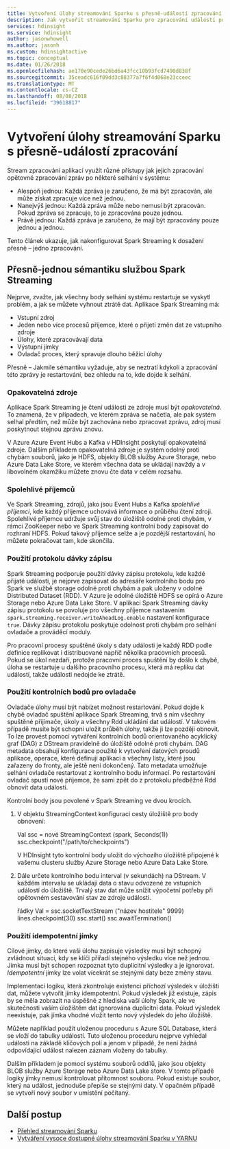 ```yaml
---
title: Vytvoření úlohy streamování Sparku s přesně-událostí zpracování – Azure HDInsight
description: Jak vytvořit streamování Sparku pro zpracování událostí pouze jednou a jednou.
services: hdinsight
ms.service: hdinsight
author: jasonwhowell
ms.author: jasonh
ms.custom: hdinsightactive
ms.topic: conceptual
ms.date: 01/26/2018
ms.openlocfilehash: ae170e90cede26bd6a43fcc10b93fcd7490d838f
ms.sourcegitcommit: 35ceadc616f09dd3c88377a7f6f4d068e23cceec
ms.translationtype: MT
ms.contentlocale: cs-CZ
ms.lasthandoff: 08/08/2018
ms.locfileid: "39618817"
---
```

# <a name="create-spark-streaming-jobs-with-exactly-once-event-processing"></a>Vytvoření úlohy streamování Sparku s přesně-událostí zpracování

Stream zpracování aplikací využít různé přístupy jak jejich zpracování opětovné zpracování zpráv po některé selhání v systému:

* Alespoň jednou: Každá zpráva je zaručeno, že má být zpracován, ale může získat zpracuje více než jednou.
* Nanejvýš jednou: Každá zpráva může nebo nemusí být zpracován. Pokud zpráva se zpracuje, to je zpracována pouze jednou.
* Právě jednou: Každá zpráva je zaručeno, že mají být zpracovány pouze jednou a jednou.

Tento článek ukazuje, jak nakonfigurovat Spark Streaming k dosažení přesně – jedno zpracování.

## <a name="exactly-once-semantics-with-spark-streaming"></a>Přesně-jednou sémantiku službou Spark Streaming

Nejprve, zvažte, jak všechny body selhání systému restartuje se vyskytl problém, a jak se můžete vyhnout ztrátě dat. Aplikace Spark Streaming má:

* Vstupní zdroj
* Jeden nebo více procesů příjemce, které o přijetí změn dat ze vstupního zdroje
* Úlohy, které zpracovávají data
* Výstupní jímky
* Ovladač proces, který spravuje dlouho běžící úlohy

Přesně – Jakmile sémantiku vyžaduje, aby se neztratí kdykoli a zpracování této zprávy je restartování, bez ohledu na to, kde dojde k selhání.

### <a name="replayable-sources"></a>Opakovatelná zdroje

Aplikace Spark Streaming je čtení události ze zdroje musí být *opakovatelná*. To znamená, že v případech, ve kterém zpráva se načetla, ale pak systém selhal předtím, než může být zachována nebo zpracovat zprávu, zdroj musí poskytnout stejnou zprávu znovu.

V Azure Azure Event Hubs a Kafka v HDInsight poskytují opakovatelná zdroje. Dalším příkladem opakovatelná zdroje je systém odolný proti chybám souborů, jako je HDFS, objekty BLOB služby Azure Storage, nebo Azure Data Lake Store, ve kterém všechna data se ukládají navždy a v libovolném okamžiku můžete znovu čte data v celém rozsahu.

### <a name="reliable-receivers"></a>Spolehlivé příjemců

Ve Spark Streaming, zdrojů, jako jsou Event Hubs a Kafka *spolehlivé příjemci*, kde každý příjemce uchovává informace o průběhu čtení zdroji. Spolehlivé příjemce udržuje svůj stav do úložiště odolné proti chybám, v rámci ZooKeeper nebo ve Spark Streaming kontrolní body zapisovat do rozhraní HDFS. Pokud takový příjemce selže a je pozdější restartování, ho můžete pokračovat tam, kde skončila.

### <a name="use-the-write-ahead-log"></a>Použití protokolu dávky zápisu

Spark Streaming podporuje použití dávky zápisu protokolu, kde každé přijaté události, je nejprve zapisovat do adresáře kontrolního bodu pro Spark ve službě storage odolné proti chybám a pak uloženy v odolné Distributed Dataset (RDD). V Azure je odolné úložiště HDFS se opírá o Azure Storage nebo Azure Data Lake Store. V aplikaci Spark Streaming dávky zápisu protokolu se povoluje pro všechny příjemce nastavením `spark.streaming.receiver.writeAheadLog.enable` nastavení konfigurace `true`. Dávky zápisu protokolu poskytuje odolnost proti chybám pro selhání ovladače a prováděcí moduly.

Pro pracovní procesy spuštěné úkoly s daty události je každý RDD podle definice replikovat i distribuované napříč několika pracovních procesů. Pokud se úkol nezdaří, protože pracovní proces spuštění by došlo k chybě, úloha se restartuje u dalšího pracovního procesu, která má repliku dat událostí, takže události nedojde ke ztrátě.

### <a name="use-checkpoints-for-drivers"></a>Použití kontrolních bodů pro ovladače

Ovladače úlohy musí být nabízet možnost restartování. Pokud dojde k chybě ovladač spuštění aplikace Spark Streaming, trvá s ním všechny spuštěné přijímače, úkoly a všechny Rdd ukládání dat událostí. V takovém případě musíte být schopni uložit průběh úlohy, takže ji lze později obnovit. To lze provést pomocí vytváření kontrolních bodů orientovaného acyklický graf (DAG) z DStream pravidelně do úložiště odolné proti chybám. DAG metadata obsahují konfigurace použité k vytvoření datových proudů aplikace, operace, které definují aplikaci a všechny listy, které jsou zařazeny do fronty, ale ještě není dokončený. Tato metadata umožňuje selhání ovladače restartovat z kontrolního bodu informací. Po restartování ovladač spustí nové příjemce, že sami zpět do z protokolu předběžné Rdd obnovit data události.

Kontrolní body jsou povolené v Spark Streaming ve dvou krocích. 

1. V objektu StreamingContext konfiguraci cesty úložiště pro body obnovení:

    Val ssc = nové StreamingContext (spark, Seconds(1)) ssc.checkpoint("/path/to/checkpoints")

    V HDInsight tyto kontrolní body uložit do výchozího úložiště připojené k vašemu clusteru služby Azure Storage nebo Azure Data Lake Store.

2. Dále určete kontrolního bodu interval (v sekundách) na DStream. V každém intervalu se ukládají data o stavu odvozené ze vstupních událostí do úložiště. Trvalý stav dat může snížit výpočetní potřeby při opětovném sestavování stav ze zdroje události.

    řádky Val = ssc.socketTextStream ("název hostitele" 9999) lines.checkpoint(30) ssc.start() ssc.awaitTermination()

### <a name="use-idempotent-sinks"></a>Použití idempotentní jímky

Cílové jímky, do které vaši úlohu zapisuje výsledky musí být schopný zvládnout situaci, kdy se klíči přiřadí stejného výsledku více než jednou. Jímka musí být schopen rozpoznat tyto duplicitní výsledky a je ignorovat. *Idempotentní* jímky lze volat vícekrát se stejnými daty beze změny stavu.

Implementací logiku, která zkontroluje existenci příchozí výsledek v úložišti dat, můžete vytvořit jímky idempotentní. Pokud výsledek již existuje, zápis by se měla zobrazit na úspěšné z hlediska vaší úlohy Spark, ale ve skutečnosti vaším úložištěm dat ignorována duplicitní data. Pokud výsledek neexistuje, pak jímka vhodné vložit tento nový výsledek do jeho úložiště. 

Můžete například použít uloženou proceduru s Azure SQL Database, která se vloží do tabulky událostí. Tuto uloženou proceduru nejprve vyhledal události na základě klíčových polí a jenom v případě, že není žádná odpovídající událost nalezen záznam vloženy do tabulky.

Dalším příkladem je pomocí systému souborů oddílů, jako jsou objekty BLOB služby Azure Storage nebo Azure Data Lake store. V tomto případě logiky jímky nemusí kontrolovat přítomnost souboru. Pokud existuje soubor, který na událost, jednoduše přepíše se stejnými daty. V opačném případě se vytvoří nový soubor v umístění počítaný.

## <a name="next-steps"></a>Další postup

* [Přehled streamování Sparku](apache-spark-streaming-overview.md)
* [Vytváření vysoce dostupné úlohy streamování Sparku v YARNU](apache-spark-streaming-high-availability.md)
